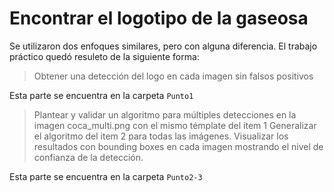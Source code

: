 
# Encontrar el logotipo de la gaseosa 


Se utilizaron dos enfoques similares, pero con alguna diferencia. El trabajo práctico quedó resuleto de la siguiente forma:


>  Obtener una detección del logo en cada imagen sin falsos positivos

Esta parte se encuentra en la carpeta `Punto1`

> Plantear y validar un algoritmo para múltiples detecciones en la imagen
coca_multi.png con el mismo témplate del ítem 1
> Generalizar el algoritmo del item 2 para todas las imágenes.
Visualizar los resultados con bounding boxes en cada imagen mostrando el nivel de confianza
de la detección.

Esta parte se encuentra en la carpeta `Punto2-3`

